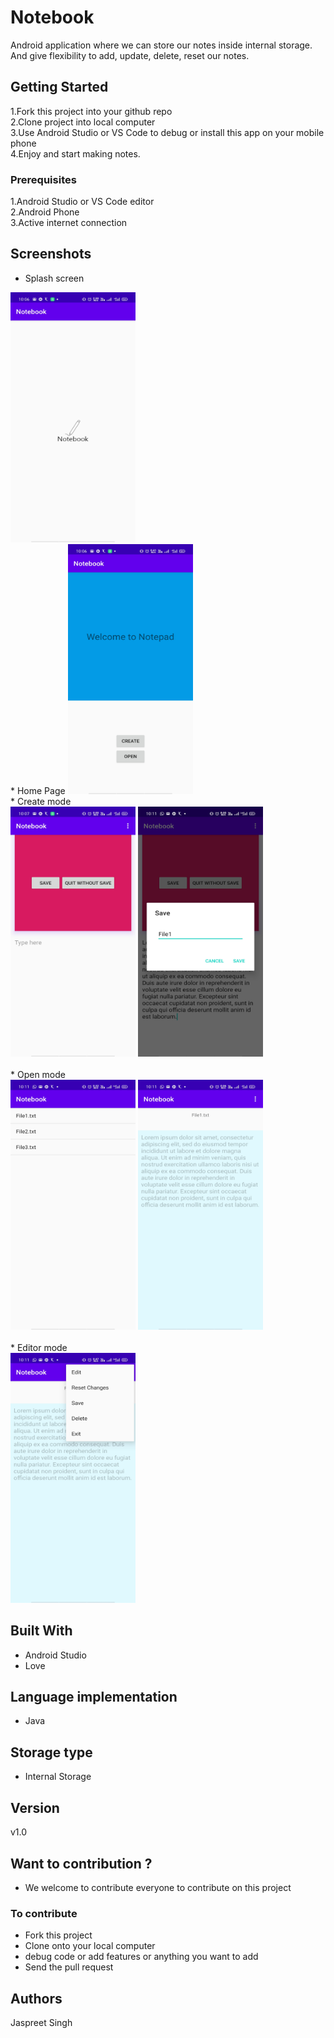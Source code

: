 # Notebook

Android application where we can store our notes inside internal storage. And give flexibility to add, update, delete, reset our notes. 

## Getting Started

1.Fork this project into your github repo</br>
2.Clone project into local computer</br>
3.Use Android Studio or VS Code to debug or install this app on your mobile phone</br>
4.Enjoy and start making notes.

### Prerequisites
1.Android Studio or VS Code editor </br>
2.Android Phone </br>
3.Active internet connection


## Screenshots

* Splash screen
<img src="Screenshot/a (1).jpg" width=200 height=400 />
</br>
* Home Page
<img src="Screenshot/a (2).jpg" width=200 height=400 />
</br>
* Create mode
</br>
<span>
<img src="Screenshot/a (3).jpg" width=200 height=400 />
<img src="Screenshot/a (5).jpg" width=200 height=400 />
</span>
</br>
</br>
* Open mode
</br>
<span>
<img src="Screenshot/a (7).jpg" width=200 height=400 />
<img src="Screenshot/a (8).jpg" width=200 height=400 />
</span>
</br></br>
* Editor mode
</br>
<span>
<img src="Screenshot/a (9).jpg" width=200 height=400 />

</span>

## Built With

* Android Studio
* Love

## Language implementation
* Java
## Storage type
* Internal Storage

## Version

v1.0
## Want to contribution ?
* We welcome to contribute everyone to contribute on this project
### To contribute
* Fork this project
* Clone onto your local computer
* debug code or add features or anything you want to add
* Send the pull request

## Authors

Jaspreet Singh

